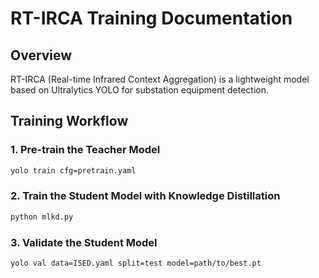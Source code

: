 # RT-IRCA Training Documentation

## Overview
RT-IRCA (Real-time Infrared Context Aggregation) is a lightweight model based on Ultralytics YOLO for substation equipment detection.

## Training Workflow

### 1. Pre-train the Teacher Model
```bash
yolo train cfg=pretrain.yaml
```

### 2. Train the Student Model with Knowledge Distillation
```bash
python mlkd.py
```

### 3. Validate the Student Model
```bash
yolo val data=ISED.yaml split=test model=path/to/best.pt
```